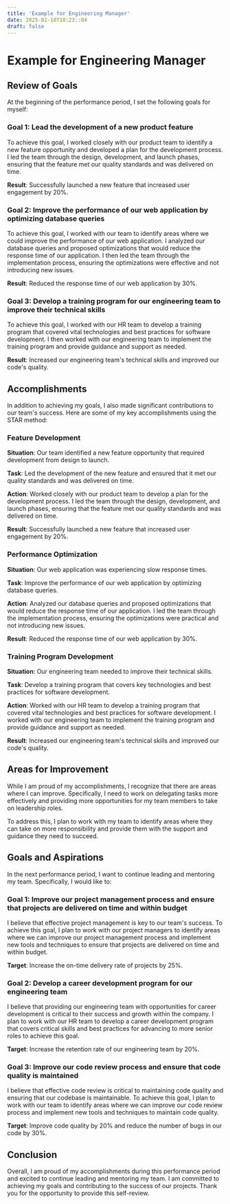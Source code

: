 ```yaml
---
title: 'Example for Engineering Manager'
date: 2025-02-18T18:23::04
draft: false
---
```


# Example for Engineering Manager

## **Review of Goals**

At the beginning of the performance period, I set the following goals for myself:

### **Goal 1: Lead the development of a new product feature**

To achieve this goal, I worked closely with our product team to identify a new feature opportunity and developed a plan for the development process. I led the team through the design, development, and launch phases, ensuring that the feature met our quality standards and was delivered on time.

**Result**: Successfully launched a new feature that increased user engagement by 20%.

### **Goal 2: Improve the performance of our web application by optimizing database queries**

To achieve this goal, I worked with our team to identify areas where we could improve the performance of our web application. I analyzed our database queries and proposed optimizations that would reduce the response time of our application. I then led the team through the implementation process, ensuring the optimizations were effective and not introducing new issues.

**Result**: Reduced the response time of our web application by 30%.

### **Goal 3: Develop a training program for our engineering team to improve their technical skills**

To achieve this goal, I worked with our HR team to develop a training program that covered vital technologies and best practices for software development. I then worked with our engineering team to implement the training program and provide guidance and support as needed.

**Result**: Increased our engineering team's technical skills and improved our code's quality.

## **Accomplishments**

In addition to achieving my goals, I also made significant contributions to our team's success. Here are some of my key accomplishments using the STAR method:

### **Feature Development**

**Situation**: Our team identified a new feature opportunity that required development from design to launch.

**Task**: Led the development of the new feature and ensured that it met our quality standards and was delivered on time.

**Action**: Worked closely with our product team to develop a plan for the development process. I led the team through the design, development, and launch phases, ensuring that the feature met our quality standards and was delivered on time.

**Result**: Successfully launched a new feature that increased user engagement by 20%.

### **Performance Optimization**

**Situation**: Our web application was experiencing slow response times.

**Task**: Improve the performance of our web application by optimizing database queries.

**Action**: Analyzed our database queries and proposed optimizations that would reduce the response time of our application. I led the team through the implementation process, ensuring the optimizations were practical and not introducing new issues.

**Result**: Reduced the response time of our web application by 30%.

### **Training Program Development**

**Situation**: Our engineering team needed to improve their technical skills.

**Task**: Develop a training program that covers key technologies and best practices for software development.

**Action**: Worked with our HR team to develop a training program that covered vital technologies and best practices for software development. I worked with our engineering team to implement the training program and provide guidance and support as needed.

**Result**: Increased our engineering team's technical skills and improved our code's quality.

## **Areas for Improvement**

While I am proud of my accomplishments, I recognize that there are areas where I can improve. Specifically, I need to work on delegating tasks more effectively and providing more opportunities for my team members to take on leadership roles.

To address this, I plan to work with my team to identify areas where they can take on more responsibility and provide them with the support and guidance they need to succeed.

## **Goals and Aspirations**

In the next performance period, I want to continue leading and mentoring my team. Specifically, I would like to:

### **Goal 1: Improve our project management process and ensure that projects are delivered on time and within budget**

I believe that effective project management is key to our team's success. To achieve this goal, I plan to work with our project managers to identify areas where we can improve our project management process and implement new tools and techniques to ensure that projects are delivered on time and within budget.

**Target**: Increase the on-time delivery rate of projects by 25%.

### **Goal 2: Develop a career development program for our engineering team**

I believe that providing our engineering team with opportunities for career development is critical to their success and growth within the company. I plan to work with our HR team to develop a career development program that covers critical skills and best practices for advancing to more senior roles to achieve this goal.

**Target**: Increase the retention rate of our engineering team by 20%.

### Goal 3: Improve our code review process and ensure that code quality is maintained

I believe that effective code review is critical to maintaining code quality and ensuring that our codebase is maintainable. To achieve this goal, I plan to work with our team to identify areas where we can improve our code review process and implement new tools and techniques to maintain code quality.

**Target**: Improve code quality by 20% and reduce the number of bugs in our code by 30%.

## Conclusion

Overall, I am proud of my accomplishments during this performance period and excited to continue leading and mentoring my team. I am committed to achieving my goals and contributing to the success of our projects. Thank you for the opportunity to provide this self-review.

